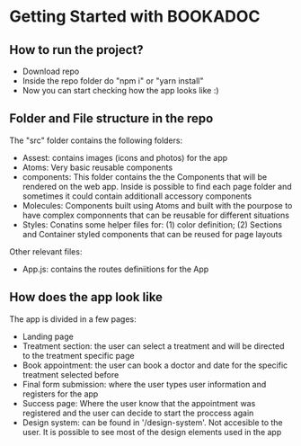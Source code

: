 # Getting Started with BOOKADOC

## How to run the project?

- Download repo
- Inside the repo folder do "npm i" or "yarn install"
- Now you can start checking how the app looks like :)

## Folder and File structure in the repo

The "src" folder contains the following folders:

- Assest: contains images (icons and photos) for the app
- Atoms: Very basic reusable components
- components: This folder contains the the Components that will be rendered on the web app. Inside is possible to find each page folder and sometimes it could contain additionall accessory components
- Molecules: Components built using Atoms and built with the pourpose to have complex componnents that can be reusable for different situations
- Styles: Conatins some helper files for: (1) color definition; (2) Sections and Container styled components that can be reused for page layouts

Other relevant files:

- App.js: contains the routes definiitions for the App

## How does the app look like

The app is divided in a few pages:

- Landing page
- Treatment section: the user can select a treatment and will be directed to the treatment specific page
- Book appointment: the user can book a doctor and date for the specific treatment selected before
- Final form submission: where the user types user information and registers for the app
- Success page: Where the user know that the appointment was registered and the user can decide to start the proccess again
- Design system: can be found in '/design-system'. Not accesible to the user. It is possible to see most of the design elements used in the app
